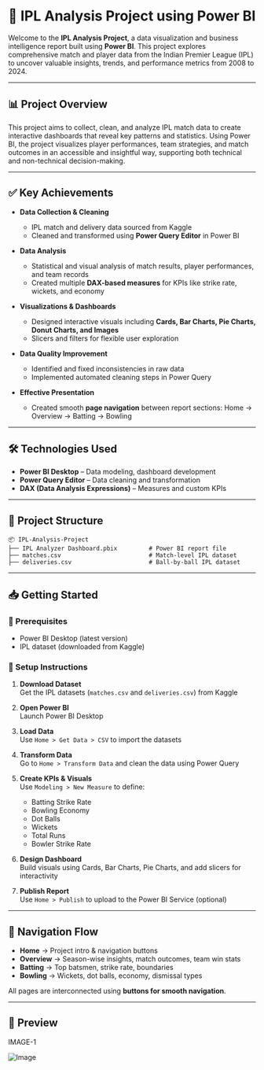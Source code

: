 
# 🏏 IPL Analysis Project using Power BI

Welcome to the **IPL Analysis Project**, a data visualization and business intelligence report built using **Power BI**. This project explores comprehensive match and player data from the Indian Premier League (IPL) to uncover valuable insights, trends, and performance metrics from 2008 to 2024.

---

## 📊 Project Overview

This project aims to collect, clean, and analyze IPL match data to create interactive dashboards that reveal key patterns and statistics. Using Power BI, the project visualizes player performances, team strategies, and match outcomes in an accessible and insightful way, supporting both technical and non-technical decision-making.

---

## ✅ Key Achievements

- **Data Collection & Cleaning**  
  - IPL match and delivery data sourced from Kaggle  
  - Cleaned and transformed using **Power Query Editor** in Power BI

- **Data Analysis**  
  - Statistical and visual analysis of match results, player performances, and team records  
  - Created multiple **DAX-based measures** for KPIs like strike rate, wickets, and economy

- **Visualizations & Dashboards**  
  - Designed interactive visuals including **Cards, Bar Charts, Pie Charts, Donut Charts, and Images**  
  - Slicers and filters for flexible user exploration

- **Data Quality Improvement**  
  - Identified and fixed inconsistencies in raw data  
  - Implemented automated cleaning steps in Power Query

- **Effective Presentation**  
  - Created smooth **page navigation** between report sections: Home → Overview → Batting → Bowling

---

## 🛠️ Technologies Used

- **Power BI Desktop** – Data modeling, dashboard development  
- **Power Query Editor** – Data cleaning and transformation  
- **DAX (Data Analysis Expressions)** – Measures and custom KPIs

---

## 📁 Project Structure

```
📦 IPL-Analysis-Project
├── IPL Analyzer Dashboard.pbix         # Power BI report file
├── matches.csv                         # Match-level IPL dataset
├── deliveries.csv                      # Ball-by-ball IPL dataset
```

---

## 📥 Getting Started

### 🔧 Prerequisites
- Power BI Desktop (latest version)
- IPL dataset (downloaded from Kaggle)

### 🚀 Setup Instructions

1. **Download Dataset**  
   Get the IPL datasets (`matches.csv` and `deliveries.csv`) from Kaggle

2. **Open Power BI**  
   Launch Power BI Desktop

3. **Load Data**  
   Use `Home > Get Data > CSV` to import the datasets

4. **Transform Data**  
   Go to `Home > Transform Data` and clean the data using Power Query

5. **Create KPIs & Visuals**  
   Use `Modeling > New Measure` to define:
   - Batting Strike Rate  
   - Bowling Economy  
   - Dot Balls  
   - Wickets  
   - Total Runs  
   - Bowler Strike Rate  

6. **Design Dashboard**  
   Build visuals using Cards, Bar Charts, Pie Charts, and add slicers for interactivity

7. **Publish Report**  
   Use `Home > Publish` to upload to the Power BI Service (optional)

---

## 🧭 Navigation Flow

- **Home** → Project intro & navigation buttons  
- **Overview** → Season-wise insights, match outcomes, team win stats  
- **Batting** → Top batsmen, strike rate, boundaries  
- **Bowling** → Wickets, dot balls, economy, dismissal types  

All pages are interconnected using **buttons for smooth navigation**.

---

## 📸 Preview
IMAGE-1


![Image](https://github.com/user-attachments/assets/dc7183df-fd15-4a8f-8ec0-bd1a715bcca8)
